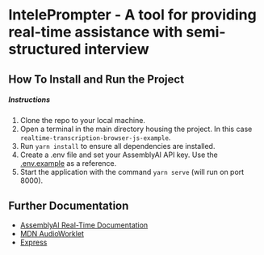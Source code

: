 # IntelePrompter - A tool for providing real-time assistance with semi-structured interview

## How To Install and Run the Project

##### Instructions

1. Clone the repo to your local machine.
2. Open a terminal in the main directory housing the project. In this case `realtime-transcription-browser-js-example`.
3. Run `yarn install` to ensure all dependencies are installed.
4. Create a .env file and set your AssemblyAI API key. Use the [.env.example](./.env) as a reference.
5. Start the application with the command `yarn serve` (will run on port 8000).

## Further Documentation

- [AssemblyAI Real-Time Documentation](https://www.assemblyai.com/docs/speech-to-text/real-time)
- [MDN AudioWorklet](https://developer.mozilla.org/en-US/docs/Web/API/Web_Audio_API/Using_AudioWorklet)
- [Express](https://expressjs.com/)

